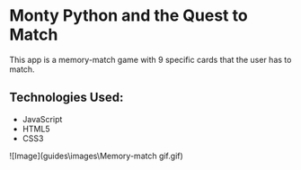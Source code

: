 # Monty Python and the Quest to Match

This app is a memory-match game with 9 specific cards that the user has to match.

## Technologies Used:
* JavaScript
* HTML5
* CSS3

![Image](guides\images\Memory-match gif.gif)
